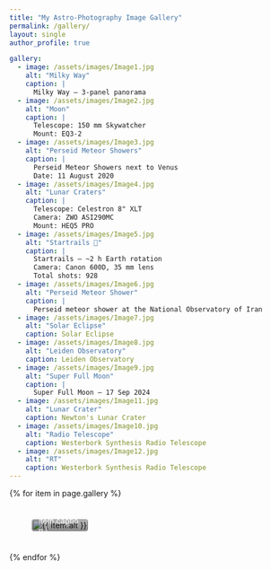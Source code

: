 ```yaml
---
title: "My Astro-Photography Image Gallery"
permalink: /gallery/
layout: single
author_profile: true

gallery:
  - image: /assets/images/Image1.jpg
    alt: "Milky Way"
    caption: |
      Milky Way — 3-panel panorama  
  - image: /assets/images/Image2.jpg
    alt: "Moon"
    caption: |
      Telescope: 150 mm Skywatcher  
      Mount: EQ3-2
  - image: /assets/images/Image3.jpg
    alt: "Perseid Meteor Showers"
    caption: |
      Perseid Meteor Showers next to Venus  
      Date: 11 August 2020
  - image: /assets/images/Image4.jpg
    alt: "Lunar Craters"
    caption: |
      Telescope: Celestron 8" XLT  
      Camera: ZWO ASI290MC  
      Mount: HEQ5 PRO
  - image: /assets/images/Image5.jpg
    alt: "Startrails 🌠"
    caption: |
      Startrails — ~2 h Earth rotation  
      Camera: Canon 600D, 35 mm lens  
      Total shots: 928
  - image: /assets/images/Image6.jpg
    alt: "Perseid Meteor Shower"
    caption: |
      Perseid meteor shower at the National Observatory of Iran
  - image: /assets/images/Image7.jpg
    alt: "Solar Eclipse"
    caption: Solar Eclipse
  - image: /assets/images/Image8.jpg
    alt: "Leiden Observatory"
    caption: Leiden Observatory
  - image: /assets/images/Image9.jpg
    alt: "Super Full Moon"
    caption: |
      Super Full Moon — 17 Sep 2024
  - image: /assets/images/Image11.jpg
    alt: "Lunar Crater"
    caption: Newton's Lunar Crater
  - image: /assets/images/Image10.jpg
    alt: "Radio Telescope"
    caption: Westerbork Synthesis Radio Telescope
  - image: /assets/images/Image12.jpg
    alt: "RT"
    caption: Westerbork Synthesis Radio Telescope
---
```


<style>
.gallery-grid {
  display: grid;
  grid-template-columns: repeat(auto-fit, minmax(250px, 1fr));
  gap: 1.5rem;
}

.gallery-item {
  position: relative;
  overflow: hidden;
  border-radius: 4px;
}

.gallery-item img {
  width: 100%;
  height: auto;
  display: block;
  transition: transform 0.3s ease;
}

.gallery-item:hover img {
  transform: scale(1.05);
}

/* Caption: gradient overlay at bottom, slides up on hover */
.gallery-item figcaption {
  position: absolute;
  bottom: -2rem; /* start slightly hidden */
  left: 0;
  right: 0;
  padding: 0.75rem;
  font-size: 0.85rem;
  line-height: 1.3;
  color: #fff;
  text-align: left;
  background: linear-gradient(to top, rgba(0, 0, 0, 0.7), transparent);
  max-height: 4rem;
  overflow: hidden;
  transition:
    bottom 0.4s ease,
    max-height 0.4s ease,
    background 0.4s ease;
}

.gallery-item:hover figcaption {
  bottom: 0; /* slide up into full view */
  max-height: 12rem;
  background: linear-gradient(to top, rgba(0,0,0,0.85), transparent);
}

/* Automatic alignment left/center/right per row */
.gallery-item:nth-child(3n+1) { justify-self: start; }
.gallery-item:nth-child(3n+2) { justify-self: center; }
.gallery-item:nth-child(3n+3) { justify-self: end; }
</style>

<div class="gallery-grid">
  {% for item in page.gallery %}
    <figure class="gallery-item">
      <img src="{{ item.image }}" alt="{{ item.alt }}" />
      <figcaption>{{ item.caption | markdownify }}</figcaption>
    </figure>
  {% endfor %}
</div>
